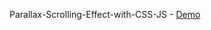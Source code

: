 Parallax-Scrolling-Effect-with-CSS-JS - [Demo](https://dorkatzir.github.io/Parallax-Scrolling-Effect-with-CSS-JS?target=_blank)
